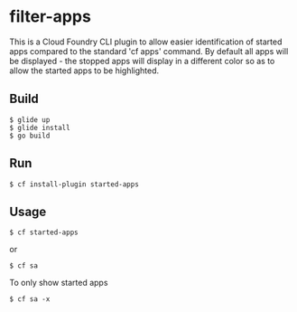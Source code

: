 # filter-apps

This is a Cloud Foundry CLI plugin to allow easier identification of started apps compared to the standard 'cf apps' command.  By default all apps will be displayed - the stopped apps will display in a different color so as to allow the started apps to be highlighted.


## Build
```
$ glide up
$ glide install
$ go build
```


## Run
```
$ cf install-plugin started-apps
```


## Usage
```
$ cf started-apps
```
 or
 ```
$ cf sa
```

To only show started apps
```
$ cf sa -x
```
